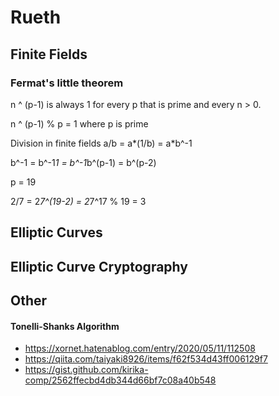 # Rueth

## Finite Fields

### Fermat's little theorem
n ^ (p-1) is always 1 for every p that is prime and every n > 0.

n ^ (p-1) % p = 1 where p is prime


Division in finite fields
a/b = a*(1/b) = a*b^-1

b^-1 = b^-1*1 = b^-1*b^(p-1) = b^(p-2)

p = 19

2/7 = 2*7^(19-2) = 2*7^17 % 19 = 3


## Elliptic Curves

## Elliptic Curve Cryptography

## Other

#### Tonelli-Shanks Algorithm
- https://xornet.hatenablog.com/entry/2020/05/11/112508
- https://qiita.com/taiyaki8926/items/f62f534d43ff006129f7
- https://gist.github.com/kirika-comp/2562ffecbd4db344d66bf7c08a40b548

